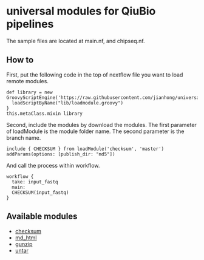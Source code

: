 # universal modules for QiuBio pipelines

The sample files are located at main.nf, and chipseq.nf.

## How to

First, put the following code in the top of nextflow file you want to load remote modules.

```nextflow
def library = new GroovyScriptEngine('https://raw.githubusercontent.com/jianhong/universalModule/master/').with{
  loadScriptByName("lib/loadmodule.groovy")
}
this.metaClass.mixin library
```

Second, include the modules by download the modules.
The first parameter of loadModule is the module folder name.
The second parameter is the branch name.

```nextflow
include { CHECKSUM } from loadModule('checksum', 'master') addParams(options: [publish_dir: "md5"])

```

And call the process within workflow.

```nextflow
workflow {
  take: input_fastq
  main:
  CHECKSUM(input_fastq)
}
```

## Available modules

- [checksum](checksum.html)
- [md_html](md_html.html)
- [gunzip](gunzip.html)
- [untar](untar.html)
